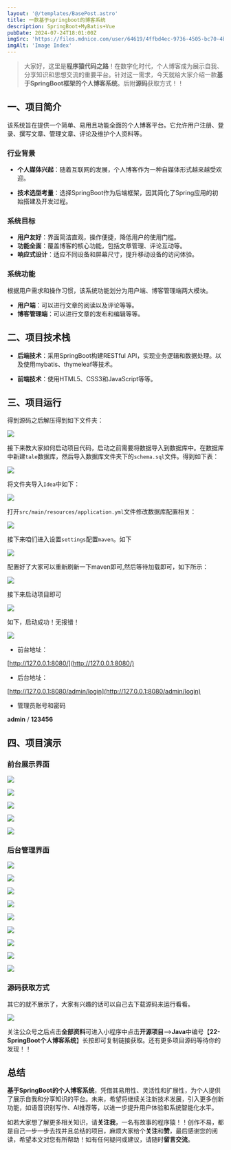 ```yaml
---
layout: '@/templates/BasePost.astro'
title: 一款基于springboot的博客系统
description: SpringBoot+MyBatis+Vue
pubDate: 2024-07-24T18:01:00Z
imgSrc: 'https://files.mdnice.com/user/64619/4ffbd4ec-9736-4505-bc70-4b5e40a9c250.jpg'
imgAlt: 'Image Index'
---
```


<meta name="referrer" content="no-referrer" />




>大家好，这里是**程序猿代码之路**！在数字化时代，个人博客成为展示自我、分享知识和思想交流的重要平台。针对这一需求，今天就给大家介绍一款**基于SpringBoot框架的个人博客系统**。后附**源码**获取方式！！

## 一、项目简介

该系统旨在提供一个简单、易用且功能全面的个人博客平台。它允许用户注册、登录、撰写文章、管理文章、评论及维护个人资料等。

### 行业背景
- **个人媒体兴起**：随着互联网的发展，个人博客作为一种自媒体形式越来越受欢迎。

- **技术选型考量**：选择SpringBoot作为后端框架，因其简化了Spring应用的初始搭建及开发过程。
### 系统目标
- **用户友好**：界面简洁直观，操作便捷，降低用户的使用门槛。
- **功能全面**：覆盖博客的核心功能，包括文章管理、评论互动等。
- **响应式设计**：适应不同设备和屏幕尺寸，提升移动设备的访问体验。

### 系统功能

根据用户需求和操作习惯，该系统功能划分为用户端、博客管理端两大模块。

- **用户端**：可以进行文章的阅读以及评论等等。
- **博客管理端**：可以进行文章的发布和编辑等等。



## 二、项目技术栈
- **后端技术**：采用SpringBoot构建RESTful API，实现业务逻辑和数据处理。以及使用mybatis、thymeleaf等技术。

- **前端技术**：使用HTML5、CSS3和JavaScript等等。

## 三、项目运行
得到源码之后解压得到如下文件夹：

![](https://files.mdnice.com/user/64619/1ea652f6-ae38-47ed-89c3-d5f4bfdd81aa.png)

接下来教大家如何启动项目代码，启动之前需要将数据导入到数据库中。在数据库中新建`tale`数据库，然后导入数据库文件夹下的`schema.sql`文件。得到如下表：

![](https://mmbiz.qpic.cn/mmbiz_png/ibibRb6TL2bRvAavkw6n9vGfyiaFTUbtt2zskJZpIhM7FYAHcgRqGuPY0O8SdUI05A0SjMB4JvyoebAyCgEvcUmeg/640?wx_fmt=png&from=appmsg&tp=wxpic&wxfrom=5&wx_lazy=1&wx_co=1)

将文件夹导入`Idea`中如下：


![](https://files.mdnice.com/user/64619/064e42af-6c2d-48b1-83c3-7d9e516d94aa.png)



打开`src/main/resources/application.yml`文件修改数据库配置相关：


![](https://files.mdnice.com/user/64619/09a805c6-0338-4119-b1fb-43355aa71d62.png)




接下来咱们进入设置`settings`配置`maven`。如下

![](https://files.mdnice.com/user/64619/ca6a3c89-709b-4ccc-b730-e2a9a75037be.png)

配置好了大家可以重新刷新一下maven即可,然后等待加载即可，如下所示：




![](https://files.mdnice.com/user/64619/70bcf30c-54e1-444d-8991-0448f239596b.png)



接下来启动项目即可



![](https://files.mdnice.com/user/64619/b47dc682-0617-443d-a2af-98a24a546f8a.png)



如下，启动成功！无报错！


![](https://files.mdnice.com/user/64619/4942d70c-f0cf-44f7-813b-17f688f00f70.png)


- 前台地址：

[http://127.0.0.1:8080/](http://127.0.0.1:8080/)

- 后台地址：

[http://127.0.0.1:8080/admin/login](http://127.0.0.1:8080/admin/login)

- 管理员账号和密码

**admin** / **123456**


## 四、项目演示

### 前台展示界面


![](https://files.mdnice.com/user/64619/67487071-a2db-4908-966a-2cdfde526836.png)


![](https://files.mdnice.com/user/64619/c77b79a9-2f5d-451f-a84d-65ec899424ef.png)

![](https://files.mdnice.com/user/64619/922ac819-aa2c-4c97-8a15-8969497cb578.png)

![](https://files.mdnice.com/user/64619/3c2b43ea-e873-4be1-bbd2-bf2e01b4b91c.png)

![](https://files.mdnice.com/user/64619/c02c9671-fea2-4a75-b37a-ce3f43c121a3.png)


### 后台管理界面


![](https://files.mdnice.com/user/64619/4ffbd4ec-9736-4505-bc70-4b5e40a9c250.jpg)


![](https://files.mdnice.com/user/64619/f5b48355-bab0-4ada-be14-ee3c2627f4e2.jpg)


![](https://files.mdnice.com/user/64619/dd3edfd1-9332-44b4-90e4-8af33d91574e.png)

![](https://files.mdnice.com/user/64619/f95314da-4d56-42e1-aa6a-3abda2191c0d.png)

![](https://files.mdnice.com/user/64619/76a30e0a-86a2-4759-8420-9db48f39c975.png)

![](https://files.mdnice.com/user/64619/ac5d5261-9c1f-45ff-b0ea-c4b556299f27.png)

![](https://files.mdnice.com/user/64619/1d7a5198-6c8e-4713-9101-b02f81479d19.png)

![](https://files.mdnice.com/user/64619/e356ab30-c600-4f95-8fa0-170f23a1b935.png)

![](https://files.mdnice.com/user/64619/80d16a34-fdc2-4e39-9f45-09e2b009595d.png)

### 源码获取方式

其它的就不展示了，大家有兴趣的话可以自己去下载源码来运行看看。

![](https://files.mdnice.com/user/64619/fc3a72d4-6b57-4886-9085-1f216b3dd7d0.png)

关注公众号之后点击**全部资料**可进入小程序中点击**开源项目**—>**Java**中编号【**22-SpringBoot个人博客系统**】长按即可复制链接获取。还有更多项目源码等待你的发现！！


## 总结

**基于SpringBoot的个人博客系统**，凭借其易用性、灵活性和扩展性，为个人提供了展示自我和分享知识的平台。未来，希望将继续关注新技术发展，引入更多创新功能，如语音识别写作、AI推荐等，以进一步提升用户体验和系统智能化水平。

如若大家想了解更多相关知识，请**关注我**，一名有故事的程序猿！！创作不易，都是自己一步一步去找并且总结的项目，麻烦大家给个**关注**和**赞**，最后感谢您的阅读，希望本文对您有所帮助！如有任何疑问或建议，请随时**留言交流**。
